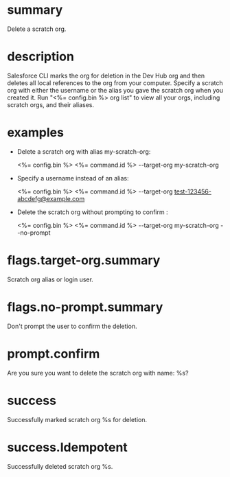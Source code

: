 # summary

Delete a scratch org.

# description

Salesforce CLI marks the org for deletion in the Dev Hub org and then deletes all local references to the org from your computer.
Specify a scratch org with either the username or the alias you gave the scratch org when you created it. Run "<%= config.bin %> org list" to view all your orgs, including scratch orgs, and their aliases.

# examples

- Delete a scratch org with alias my-scratch-org:

  <%= config.bin %> <%= command.id %> --target-org my-scratch-org

- Specify a username instead of an alias:

  <%= config.bin %> <%= command.id %> --target-org test-123456-abcdefg@example.com

- Delete the scratch org without prompting to confirm :

  <%= config.bin %> <%= command.id %> --target-org my-scratch-org --no-prompt

# flags.target-org.summary

Scratch org alias or login user.

# flags.no-prompt.summary

Don't prompt the user to confirm the deletion.

# prompt.confirm

Are you sure you want to delete the scratch org with name: %s?

# success

Successfully marked scratch org %s for deletion.

# success.Idempotent

Successfully deleted scratch org %s.
